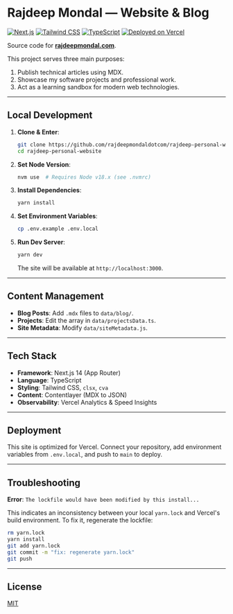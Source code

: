 # Rajdeep Mondal — Website & Blog

[![Next.js](https://img.shields.io/badge/Built%20with-Next.js-000000?style=flat&logo=next.js&logoColor=white)](https://nextjs.org)
[![Tailwind CSS](https://img.shields.io/badge/Styled%20with-Tailwind%20CSS-38B2AC?style=flat&logo=tailwind-css&logoColor=white)](https://tailwindcss.com)
[![TypeScript](https://img.shields.io/badge/TypeScript-007ACC?style=flat&logo=typescript&logoColor=white)](https://www.typescriptlang.org)
[![Deployed on Vercel](https://img.shields.io/badge/Deploy-Vercel-000000?style=flat&logo=vercel&logoColor=white)](https://vercel.com)

Source code for **[rajdeepmondal.com](https://www.rajdeepmondal.com)**.

This project serves three main purposes:
1.  Publish technical articles using MDX.
2.  Showcase my software projects and professional work.
3.  Act as a learning sandbox for modern web technologies.

---

## Local Development

1.  **Clone & Enter**:
    ```bash
    git clone https://github.com/rajdeepmondaldotcom/rajdeep-personal-website.git
    cd rajdeep-personal-website
    ```
2.  **Set Node Version**:
    ```bash
    nvm use  # Requires Node v18.x (see .nvmrc)
    ```
3.  **Install Dependencies**:
    ```bash
    yarn install
    ```
4.  **Set Environment Variables**:
    ```bash
    cp .env.example .env.local
    ```
5.  **Run Dev Server**:
    ```bash
    yarn dev
    ```
    The site will be available at `http://localhost:3000`.

---

## Content Management

-   **Blog Posts**: Add `.mdx` files to `data/blog/`.
-   **Projects**: Edit the array in `data/projectsData.ts`.
-   **Site Metadata**: Modify `data/siteMetadata.js`.

---

## Tech Stack

-   **Framework**: Next.js 14 (App Router)
-   **Language**: TypeScript
-   **Styling**: Tailwind CSS, `clsx`, `cva`
-   **Content**: Contentlayer (MDX to JSON)
-   **Observability**: Vercel Analytics & Speed Insights

---

## Deployment

This site is optimized for Vercel. Connect your repository, add environment variables from `.env.local`, and push to `main` to deploy.

---

## Troubleshooting

**Error**: `The lockfile would have been modified by this install...`

This indicates an inconsistency between your local `yarn.lock` and Vercel's build environment. To fix it, regenerate the lockfile:
```bash
rm yarn.lock
yarn install
git add yarn.lock
git commit -m "fix: regenerate yarn.lock"
git push
```

---

## License

[MIT](LICENSE)
